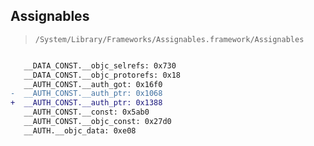 ## Assignables

> `/System/Library/Frameworks/Assignables.framework/Assignables`

```diff

   __DATA_CONST.__objc_selrefs: 0x730
   __DATA_CONST.__objc_protorefs: 0x18
   __AUTH_CONST.__auth_got: 0x16f0
-  __AUTH_CONST.__auth_ptr: 0x1068
+  __AUTH_CONST.__auth_ptr: 0x1388
   __AUTH_CONST.__const: 0x5ab0
   __AUTH_CONST.__objc_const: 0x27d0
   __AUTH.__objc_data: 0xe08

```
